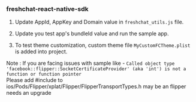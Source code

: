### freshchat-react-native-sdk

1. Update AppId, AppKey and Domain value in `freshchat_utils.js` file.

2. Update you test app's bundleId value and run the sample app.

3. To test theme customization, custom theme file `MyCustomFCTheme.plist` is added into project.

Note : If you are facing issues with sample like - ```Called object type 'facebook::flipper::SocketCertificateProvider' (aka 'int') is not a function or function pointer```    
Please add #include <functional> to ios/Pods/Flipper/xplat/Flipper/FlipperTransportTypes.h
may be an flipper needs an upgrade
